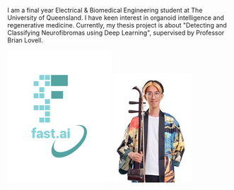 I am a final year Electrical & Biomedical Engineering student at The University of Queensland. I have keen interest in organoid intelligence and regenerative medicine. Currently, my thesis project is about "Detecting and Classifying Neurofibromas using Deep Learning", supervised by Professor Brian Lovell.

![Image of fast.ai logo](images/logo.png) 
![Image of Jinghao](images/jinghao.jpg) 

